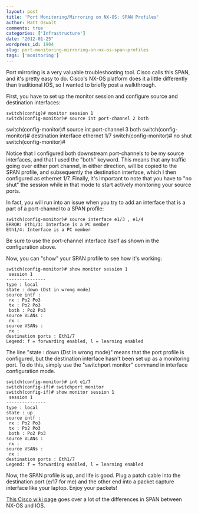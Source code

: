 ```yaml
---
layout: post
title: 'Port Monitoring/Mirroring on NX-OS: SPAN Profiles'
author: Matt Oswalt
comments: true
categories: ['Infrastructure']
date: "2012-01-25"
wordpress_id: 1904
slug: port-monitoring-mirroring-on-nx-os-span-profiles
tags: ['monitoring']
---
```



Port mirroring is a very valuable troubleshooting tool. Cisco calls this SPAN, and it's pretty easy to do. Cisco's NX-OS platform does it a little differently than traditional IOS, so I wanted to briefly post a walkthrough.

First, you have to set up the monitor session and configure source and destination interfaces:

    switch(config)# monitor session 1
    switch(config-monitor)# source int port-channel 2 both
   switch(config-monitor)# source int port-channel 3 both
    switch(config-monitor)# destination interface ethernet 1/7
    switch(config-monitor)# no shut
    switch(config-monitor)#

Notice that I configured both downstream port-channels to be my source interfaces, and that I used the "both" keyword. This means that any traffic going over either port channel, in either direction, will be copied to the SPAN profile, and subsequently the destination interface, which I then configured as ethernet 1/7. Finally, it's important to note that you have to "no shut" the session while in that mode to start actively monitoring your source ports.

In fact, you will run into an issue when you try to add an interface that is a part of a port-channel to a SPAN profile:

    switch(config-monitor)# source interface e1/3 , e1/4
    ERROR: Eth1/3: Interface is a PC member
    Eth1/4: Interface is a PC member

Be sure to use the port-channel interface itself as shown in the configuration above.

Now, you can "show" your SPAN profile to see how it's working:

    switch(config-monitor)# show monitor session 1
     session 1
    ---------------
    type : local
    state : down (Dst in wrong mode)
    source intf :
     rx : Po2 Po3
     tx : Po2 Po3
     both : Po2 Po3
    source VLANs :
     rx :
    source VSANs :
     rx :
    destination ports : Eth1/7
    Legend: f = forwarding enabled, l = learning enabled

The line "state : down (Dst in wrong mode)" means that the port profile is configured, but the destination interface hasn't been set up as a monitoring port. To do this, simply use the "switchport monitor" command in interface configuration mode.

    switch(config-monitor)# int e1/7
    switch(config-if)# switchport monitor
    switch(config-if)# show monitor session 1
     session 1
    ---------------
    type : local
    state : up
    source intf :
     rx : Po2 Po3
     tx : Po2 Po3
     both : Po2 Po3
    source VLANs :
     rx :
    source VSANs :
     rx :
    destination ports : Eth1/7
    Legend: f = forwarding enabled, l = learning enabled

Now, the SPAN profile is up, and life is good. Plug a patch cable into the destination port (e/17 for me) and the other end into a packet capture interface like your laptop. Enjoy your packets!

[This Cisco wiki page](http://docwiki.cisco.com/wiki/Cisco_NX-OS/IOS_SPAN_Comparison) goes over a lot of the differences in SPAN between NX-OS and IOS.
